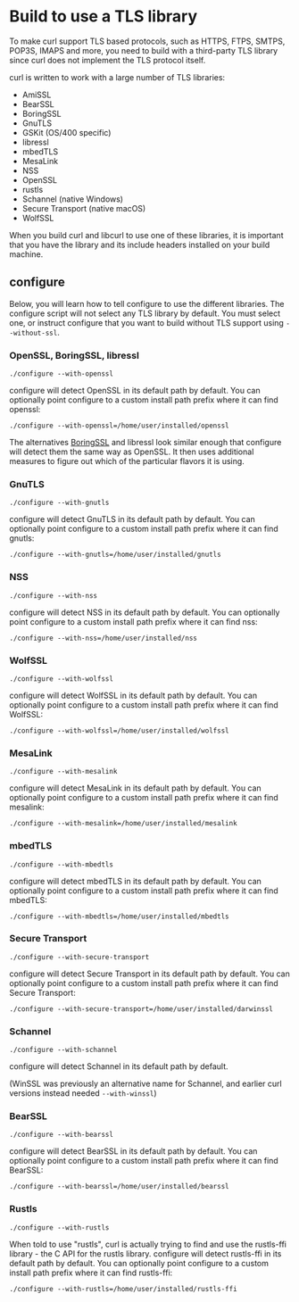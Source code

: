 # Build to use a TLS library

To make curl support TLS based protocols, such as HTTPS, FTPS, SMTPS, POP3S,
IMAPS and more, you need to build with a third-party TLS library since curl
does not implement the TLS protocol itself.

curl is written to work with a large number of TLS libraries:

 - AmiSSL
 - BearSSL
 - BoringSSL
 - GnuTLS
 - GSKit (OS/400 specific)
 - libressl
 - mbedTLS
 - MesaLink
 - NSS
 - OpenSSL
 - rustls
 - Schannel (native Windows)
 - Secure Transport (native macOS)
 - WolfSSL

When you build curl and libcurl to use one of these libraries, it is important
that you have the library and its include headers installed on your build
machine.

## configure

Below, you will learn how to tell configure to use the different libraries.
The configure script will not select any TLS library by default. You must
select one, or instruct configure that you want to build without TLS support
using `--without-ssl`.

### OpenSSL, BoringSSL, libressl

    ./configure --with-openssl

configure will detect OpenSSL in its default path by default. You can
optionally point configure to a custom install path prefix where it can find
openssl:

    ./configure --with-openssl=/home/user/installed/openssl

The alternatives [BoringSSL](boringssl.md) and libressl look similar
enough that configure will detect them the same way as OpenSSL. It then uses
additional measures to figure out which of the particular flavors it is using.

### GnuTLS

    ./configure --with-gnutls

configure will detect GnuTLS in its default path by default. You can
optionally point configure to a custom install path prefix where it can find
gnutls:

    ./configure --with-gnutls=/home/user/installed/gnutls

### NSS

    ./configure --with-nss

configure will detect NSS in its default path by default. You can optionally
point configure to a custom install path prefix where it can find nss:

    ./configure --with-nss=/home/user/installed/nss

### WolfSSL

    ./configure --with-wolfssl

configure will detect WolfSSL in its default path by default. You can
optionally point configure to a custom install path prefix where it can find
WolfSSL:

    ./configure --with-wolfssl=/home/user/installed/wolfssl

### MesaLink

    ./configure --with-mesalink

configure will detect MesaLink in its default path by default. You can
optionally point configure to a custom install path prefix where it can find
mesalink:

    ./configure --with-mesalink=/home/user/installed/mesalink

### mbedTLS

    ./configure --with-mbedtls

configure will detect mbedTLS in its default path by default. You can
optionally point configure to a custom install path prefix where it can find
mbedTLS:

    ./configure --with-mbedtls=/home/user/installed/mbedtls

### Secure Transport

    ./configure --with-secure-transport

configure will detect Secure Transport in its default path by default. You can
optionally point configure to a custom install path prefix where it can find
Secure Transport:

    ./configure --with-secure-transport=/home/user/installed/darwinssl

### Schannel

    ./configure --with-schannel

configure will detect Schannel in its default path by default.

(WinSSL was previously an alternative name for Schannel, and earlier curl
versions instead needed `--with-winssl`)

### BearSSL

    ./configure --with-bearssl

configure will detect BearSSL in its default path by default. You can
optionally point configure to a custom install path prefix where it can find
BearSSL:

    ./configure --with-bearssl=/home/user/installed/bearssl

### Rustls

    ./configure --with-rustls

When told to use "rustls", curl is actually trying to find and use the
rustls-ffi library - the C API for the rustls library. configure will detect
rustls-ffi in its default path by default. You can optionally point configure
to a custom install path prefix where it can find rustls-ffi:

    ./configure --with-rustls=/home/user/installed/rustls-ffi
